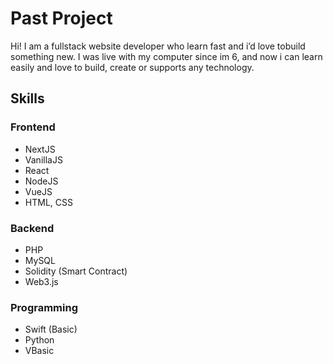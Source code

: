 # Past Project

Hi!
I am a fullstack website developer who learn fast and i’d love tobuild something new. I was live with my computer since im 6, and now i can learn easily and love to build, create or supports any technology.

## Skills

### Frontend
- NextJS
- VanillaJS
- React
- NodeJS
- VueJS
- HTML, CSS

### Backend
- PHP
- MySQL
- Solidity (Smart Contract)
- Web3.js

### Programming
- Swift (Basic)
- Python
- VBasic
